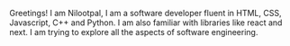 Greetings! I am Nilootpal, I am a software developer fluent in HTML, CSS, Javascript, C++ and Python. I am also familiar with libraries like react and next. I am trying to explore all the aspects of software engineering.
<!---
nilootpal/nilootpal is a ✨ special ✨ repository because its `README.md` (this file) appears on your GitHub profile.
You can click the Preview link to take a look at your changes.
--->
